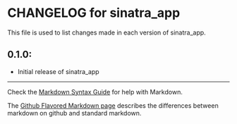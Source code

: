 # CHANGELOG for sinatra_app

This file is used to list changes made in each version of sinatra_app.

## 0.1.0:

* Initial release of sinatra_app

- - -
Check the [Markdown Syntax Guide](http://daringfireball.net/projects/markdown/syntax) for help with Markdown.

The [Github Flavored Markdown page](http://github.github.com/github-flavored-markdown/) describes the differences between markdown on github and standard markdown.
